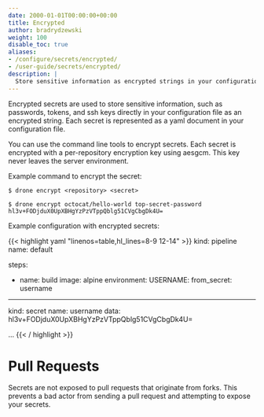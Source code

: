 ```yaml
---
date: 2000-01-01T00:00:00+00:00
title: Encrypted
author: bradrydzewski
weight: 100
disable_toc: true
aliases:
- /configure/secrets/encrypted/
- /user-guide/secrets/encrypted/
description: |
  Store sensitive information as encrypted strings in your configuration file.
---
```


Encrypted secrets are used to store sensitive information, such as passwords, tokens, and ssh keys directly in your configuration file as an encrypted string. Each secret is represented as a yaml document in your configuration file.

You can use the command line tools to encrypt secrets. Each secret is encrypted with a per-repository encryption key using aesgcm. This key never leaves the server environment.

Example command to encrypt the secret:

```
$ drone encrypt <repository> <secret>
```

```
$ drone encrypt octocat/hello-world top-secret-password
hl3v+FODjduX0UpXBHgYzPzVTppQblg51CVgCbgDk4U=
```

Example configuration with encrypted secrets:

{{< highlight yaml "linenos=table,hl_lines=8-9 12-14" >}}
kind: pipeline
name: default

steps:
- name: build
  image: alpine
  environment:
    USERNAME:
      from_secret: username

---
kind: secret
name: username
data: hl3v+FODjduX0UpXBHgYzPzVTppQblg51CVgCbgDk4U=

...
{{< / highlight >}}

# Pull Requests

Secrets are not exposed to pull requests that originate from forks. This prevents a bad actor from sending a pull request and attempting to expose your secrets.
